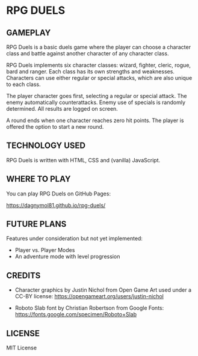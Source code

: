 # RPG DUELS

## GAMEPLAY

RPG Duels is a basic duels game where the player can choose a character class and battle against another character of any character class.

RPG Duels implements six character classes: wizard, fighter, cleric, rogue, bard and ranger. Each class has its own strengths and weaknesses. Characters can use either regular or special attacks, which are also unique to each class.

The player character goes first, selecting a regular or special attack. The enemy automatically counterattacks. Enemy use of specials is randomly determined. All results are logged on screen.

A round ends when one character reaches zero hit points. The player is offered the option to start a new round.

## TECHNOLOGY USED

RPG Duels is written with HTML, CSS and (vanilla) JavaScript.

## WHERE TO PLAY

You can play RPG Duels on GitHub Pages:

https://dagnymol81.github.io/rpg-duels/

## FUTURE PLANS

Features under consideration but not yet implemented:

 - Player vs. Player Modes
 - An adventure mode with level progression

## CREDITS

  - Character graphics by Justin Nichol from Open Game Art used under a CC-BY license: 
  https://opengameart.org/users/justin-nichol

  - Roboto Slab font by Christian Robertson from Google Fonts:
  https://fonts.google.com/specimen/Roboto+Slab
  
  ## LICENSE
  
  MIT License
